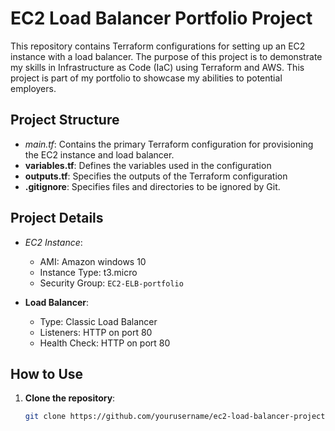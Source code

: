 # EC2 Load Balancer Portfolio Project

This repository contains Terraform configurations for setting up an EC2 instance with a load balancer. The purpose of this project is to demonstrate my skills in Infrastructure as Code (IaC) using Terraform and AWS. This project is part of my portfolio to showcase my abilities to potential employers.

## Project Structure

- *main.tf*: Contains the primary Terraform configuration for provisioning the EC2 instance and load balancer.
- **variables.tf**: Defines the variables used in the configuration 
- **outputs.tf**: Specifies the outputs of the Terraform configuration 
- **.gitignore**: Specifies files and directories to be ignored by Git.

## Project Details

- *EC2 Instance*: 
  - AMI: Amazon windows 10
  - Instance Type: t3.micro
  - Security Group: `EC2-ELB-portfolio`

- **Load Balancer**: 
  - Type: Classic Load Balancer
  - Listeners: HTTP on port 80
  - Health Check: HTTP on port 80

## How to Use

1. **Clone the repository**:
   ```bash
   git clone https://github.com/yourusername/ec2-load-balancer-project.git
